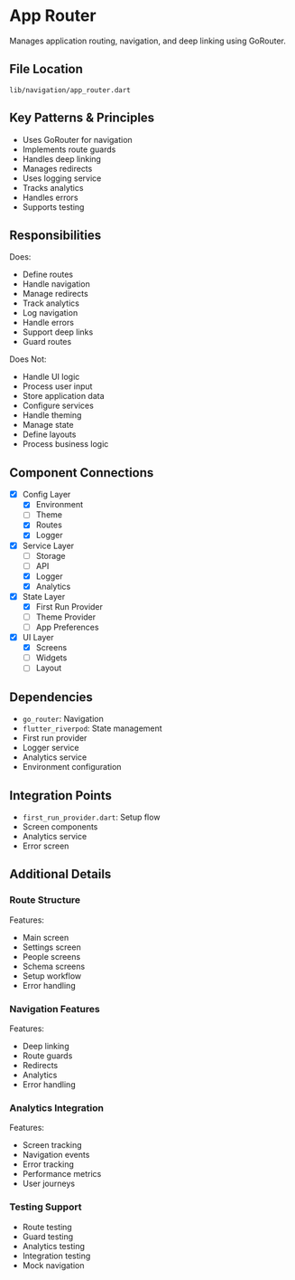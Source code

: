 # App Router

Manages application routing, navigation, and deep linking using GoRouter.

## File Location
`lib/navigation/app_router.dart`

## Key Patterns & Principles
- Uses GoRouter for navigation
- Implements route guards
- Handles deep linking
- Manages redirects
- Uses logging service
- Tracks analytics
- Handles errors
- Supports testing

## Responsibilities
Does:
- Define routes
- Handle navigation
- Manage redirects
- Track analytics
- Log navigation
- Handle errors
- Support deep links
- Guard routes

Does Not:
- Handle UI logic
- Process user input
- Store application data
- Configure services
- Handle theming
- Manage state
- Define layouts
- Process business logic

## Component Connections
- [x] Config Layer
  - [x] Environment
  - [ ] Theme
  - [x] Routes
  - [x] Logger
- [x] Service Layer
  - [ ] Storage
  - [ ] API
  - [x] Logger
  - [x] Analytics
- [x] State Layer
  - [x] First Run Provider
  - [ ] Theme Provider
  - [ ] App Preferences
- [x] UI Layer
  - [x] Screens
  - [ ] Widgets
  - [ ] Layout

## Dependencies
- `go_router`: Navigation
- `flutter_riverpod`: State management
- First run provider
- Logger service
- Analytics service
- Environment configuration

## Integration Points
- `first_run_provider.dart`: Setup flow
- Screen components
- Analytics service
- Error screen

## Additional Details

### Route Structure
Features:
- Main screen
- Settings screen
- People screens
- Schema screens
- Setup workflow
- Error handling

### Navigation Features
Features:
- Deep linking
- Route guards
- Redirects
- Analytics
- Error handling

### Analytics Integration
Features:
- Screen tracking
- Navigation events
- Error tracking
- Performance metrics
- User journeys

### Testing Support
- Route testing
- Guard testing
- Analytics testing
- Integration testing
- Mock navigation 